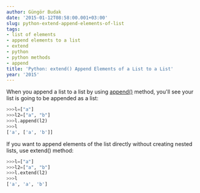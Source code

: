 ```yaml
---
author: Güngör Budak
date: '2015-01-12T08:58:00.001+03:00'
slug: python-extend-append-elements-of-list
tags:
- list of elements
- append elements to a list
- extend
- python
- python methods
- append
title: 'Python: extend() Append Elements of a List to a List'
year: '2015'
---
```


When you append a list to a list by using <a href="https://docs.python.org/2/tutorial/datastructures.html#more-on-lists" target="_blank">append()</a> method, you'll see your list is going to be appended as a list:

```python
>>>l=["a"]
>>>l2=["a", "b"]
>>>l.append(l2)
>>>l
['a', ['a', 'b']]
```

If you want to append elements of the list directly without creating nested lists, use extend() method:

```python
>>>l=["a"]
>>>l2=["a", "b"]
>>>l.extend(l2)
>>>l
['a', 'a', 'b']
```

